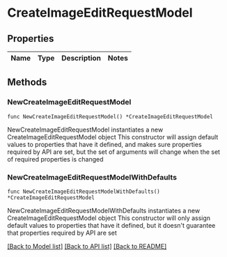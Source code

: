 # CreateImageEditRequestModel

## Properties

Name | Type | Description | Notes
------------ | ------------- | ------------- | -------------

## Methods

### NewCreateImageEditRequestModel

`func NewCreateImageEditRequestModel() *CreateImageEditRequestModel`

NewCreateImageEditRequestModel instantiates a new CreateImageEditRequestModel object
This constructor will assign default values to properties that have it defined,
and makes sure properties required by API are set, but the set of arguments
will change when the set of required properties is changed

### NewCreateImageEditRequestModelWithDefaults

`func NewCreateImageEditRequestModelWithDefaults() *CreateImageEditRequestModel`

NewCreateImageEditRequestModelWithDefaults instantiates a new CreateImageEditRequestModel object
This constructor will only assign default values to properties that have it defined,
but it doesn't guarantee that properties required by API are set


[[Back to Model list]](../README.md#documentation-for-models) [[Back to API list]](../README.md#documentation-for-api-endpoints) [[Back to README]](../README.md)


